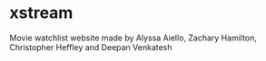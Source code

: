 # xstream
Movie watchlist website made by Alyssa Aiello, Zachary Hamilton, Christopher Heffley and Deepan Venkatesh
